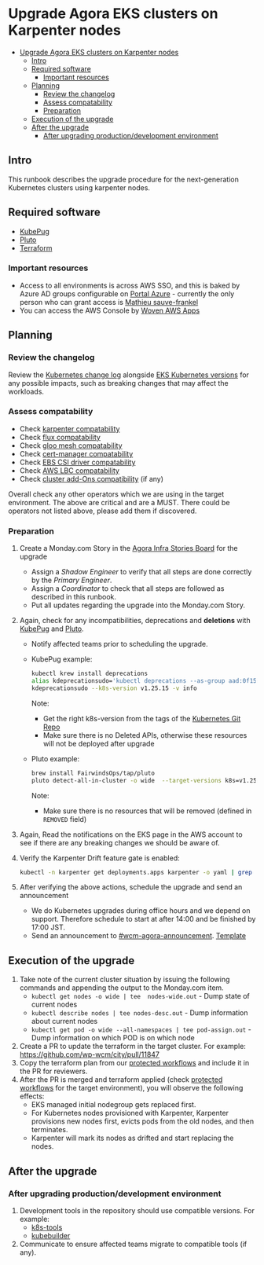 # Upgrade Agora EKS clusters on Karpenter nodes

<!-- vim-markdown-toc GFM -->
- [Upgrade Agora EKS clusters on Karpenter nodes](#upgrade-agora-eks-clusters-on-karpenter-nodes)
  - [Intro](#intro)
  - [Required software](#required-software)
    - [Important resources](#important-resources)
  - [Planning](#planning)
    - [Review the changelog](#review-the-changelog)
    - [Assess compatability](#assess-compatability)
    - [Preparation](#preparation)
  - [Execution of the upgrade](#execution-of-the-upgrade)
  - [After the upgrade](#after-the-upgrade)
    - [After upgrading production/development environment](#after-upgrading-productiondevelopment-environment)
<!-- vim-markdown-toc -->

## Intro

This runbook describes the upgrade procedure for the next-generation Kubernetes clusters using karpenter nodes.

## Required software

- [KubePug]
- [Pluto]
- [Terraform]

### Important resources

- Access to all environments is across AWS SSO, and this is baked by Azure AD
  groups configurable on [Portal Azure] - currently the only person who can
  grant access is [Mathieu sauve-frankel]
- You can access the AWS Console by [Woven AWS Apps]

## Planning

### Review the changelog

Review the [Kubernetes change log] alongside [EKS Kubernetes versions] for any possible impacts, such as breaking changes that may affect the workloads.

### Assess compatability

- Check [karpenter compatability]
- Check [flux compatability]
- Check [gloo mesh compatability]
- Check [cert-manager compatability]
- Check [EBS CSI driver compatability]
- Check [AWS LBC compatability]
- Check [cluster add-Ons compatibility] (if any)

Overall check any other operators which we are using in the target environment. The above are critical and are a MUST. There could be operators not listed above, please add them if discovered.

### Preparation

1. Create a Monday.com Story in the [Agora Infra Stories Board] for the upgrade
    - Assign a *Shadow Engineer* to verify that all steps are done correctly by
      the *Primary Engineer*.
    - Assign a *Coordinator* to check that all steps are followed as described in
      this runbook.
    - Put all updates regarding the upgrade into the Monday.com Story.
2. Again, check for any incompatibilities, deprecations and **deletions**  with [KubePug] and [Pluto].
    - Notify affected teams prior to scheduling the upgrade.
    - KubePug example:

      ```sh
      kubectl krew install deprecations
      alias kdeprecationsudo='kubectl deprecations --as-group aad:0f158ca2-948a-4d79-83b1-f21380bd16aa --as sudo'
      kdeprecationsudo --k8s-version v1.25.15 -v info
      ```

      Note:
      - Get the right k8s-version from the tags of the [Kubernetes Git Repo]
      - Make sure there is no Deleted APIs, otherwise these resources will not be
        deployed after upgrade
    - Pluto example:

      ```sh
      brew install FairwindsOps/tap/pluto
      pluto detect-all-in-cluster -o wide  --target-versions k8s=v1.25.15 2>/dev/null
      ```

      Note:
      - Make sure there is no resources that will be removed (defined in
        `REMOVED` field)
3. Again, Read the notifications on the EKS page in the AWS account to see if there
   are any breaking changes we should be aware of.
4. Verify the Karpenter Drift feature gate is enabled:

      ```sh
      kubectl -n karpenter get deployments.apps karpenter -o yaml | grep "Drift" -B1
      ```

5. After verifying the above actions, schedule the upgrade and send an announcement
    - We do Kubernetes upgrades during office hours and we depend on support. Therefore schedule to start at after 14:00 and be finished by 17:00 JST.
    - Send an announcement to [#wcm-agora-announcement]. [Template](upgrade_kube_template.md)

## Execution of the upgrade

1. Take note of the current cluster situation by issuing the following commands
   and appending the output to the Monday.com item.
    - `kubectl get nodes -o wide | tee  nodes-wide.out` - Dump state of current nodes
    - `kubectl describe nodes | tee nodes-desc.out` - Dump information about current nodes
    - `kubectl get pod -o wide --all-namespaces | tee pod-assign.out` - Dump information on which POD is on which node
2. Create a PR to update the terraform in the target cluster. For example: <https://github.com/wp-wcm/city/pull/11847>
3. Copy the terraform plan from our [protected workflows] and include it in the PR for reviewers.
4. After the PR is merged and terraform applied (check [protected workflows] for the target environment), you will observe the following effects:
    - EKS managed initial nodegroup gets replaced first.
    - For Kubernetes nodes provisioned with Karpenter, Karpenter provisions new nodes first, evicts pods from the old nodes, and then terminates.
    - Karpenter will mark its nodes as drifted and start replacing the nodes.

## After the upgrade

### After upgrading production/development environment

1. Development tools in the repository should use compatible versions. For example:
   - [k8s-tools](https://github.com/wp-wcm/city/tree/11b8302c810fbc6f6d214765b0ace7fb98dcd3fd/tools/k8s-tools)
   - [kubebuilder](https://github.com/wp-wcm/city/blob/24dc56c4faa6e9cb30529e4dc5edc6bf16e20bd5/WORKSPACE#L1118)
2. Communicate to ensure affected teams migrate to compatible tools (if any).

<!-- Below are the links used in the document -->
[#wcm-agora-announcement]:https://tri-ad-global.slack.com/archives/C04PUC88KUH
[Agora Infra Stories Board]:https://wovencity.monday.com/boards/3891277770/views/96006295
[KubePug]:https://github.com/rikatz/kubepug
[Kubernetes Git Repo]:https://github.com/kubernetes/kubernetes
[Terraform]:https://developer.hashicorp.com/terraform/install
[Mathieu sauve-frankel]:mailto:mathieu.sauve-frankel@woven-planet.global
[Pluto]:https://github.com/FairwindsOps/pluto
[Portal Azure]:http://portal.azure.com/
[Woven AWS Apps]:https://woven.awsapps.com/start#/
[protected workflows]:https://github.com/wp-wcm/protected-workflows/actions/workflows/
[karpenter compatability]:https://karpenter.sh/preview/upgrading/compatibility/#compatibility
[flux compatability]:https://fluxcd.io/flux/installation/#prerequisites
[gloo mesh compatability]:https://docs.solo.io/gloo-mesh-enterprise/latest/reference/version/versions/
[cert-manager compatability]:https://cert-manager.io/docs/releases/#currently-supported-releases
[EBS CSI driver compatability]:https://github.com/kubernetes-sigs/aws-ebs-csi-driver#compatibility
[AWS LBC compatability]:https://kubernetes-sigs.github.io/aws-load-balancer-controller/v2.XX/deploy/installation/#supported-kubernetes-versions
[cluster add-Ons compatibility]:https://docs.aws.amazon.com/eks/latest/userguide/managing-add-ons.html#updating-an-add-on
[EKS Kubernetes versions]:https://docs.aws.amazon.com/eks/latest/userguide/kubernetes-versions-standard.html
[Kubernetes change log]:https://github.com/kubernetes/kubernetes/tree/master/CHANGELOG
